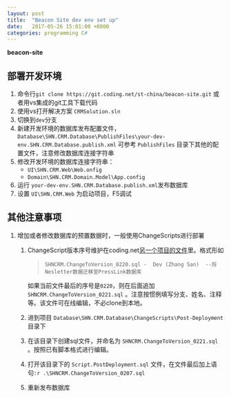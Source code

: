 ```yaml
---
layout: post
title:  "Beacon Site dev env set up"
date:   2017-05-26 15:01:00 +0800
categories: programming C#
---
```


**beacon-site**

## 部署开发环境
1.  命令行`git clone https://git.coding.net/st-china/beacon-site.git` 或者用vs集成的git工具下载代码
2.  使用vs打开解决方案 `CRMSolution.sln`
2.  切换到`dev`分支
3.  新建开发环境的数据库发布配置文件，`Database\SHN.CRM.Database\PublishFiles\your-dev-env.SHN.CRM.Database.publish.xml` 可参考 `PublishFiles` 目录下其他的配置文件，注意修改数据库连接字符串
4.  修改开发环境的数据库连接字符串：
    *    `UI\SHN.CRM.Web\Web.onfig`
    *    `Domain\SHN.CRM.Domain.Model\App.config`
5.  运行 `your-dev-env.SHN.CRM.Database.publish.xml`发布数据库
6.  设置 `UI\SHN.CRM.Web` 为启动项目，F5调试

## 其他注意事项

1.  增加或者修改数据库的预置数据时，一般使用ChangeScripts进行部署
    1.  ChangeScript版本序号维护在coding.net[另一个项目的文件](https://coding.net/t/st-china/p/beacon-support/git/edit/master/ChangeScriptDetail.txt)里。格式形如
        >   `SHNCRM.ChangeToVersion_0220.sql -  Dev (Zhang San)  --将Nesletter数据迁移至PressLink数据库`

        如果当前文件最后的序号是`0220`，则在后面追加 `SHNCRM.ChangeToVersion_0221.sql` 。注意按惯例填写分支、姓名、注释等。该文件可在线编辑，不必clone到本地。
    1.  进到项目 `Database\SHN.CRM.Database\ChangeScripts\Post-Deployment` 目录下
    2.  在该目录下创建sql文件，并命名为 `SHNCRM.ChangeToVersion_0221.sql` 。按照已有脚本格式进行编辑。
    3.  打开该目录下的 `Script.PostDeployment.sql` 文件，在文件最后加上语句`:r .\SHNCRM.ChangeToVersion_0207.sql`
    4.  重新发布数据库